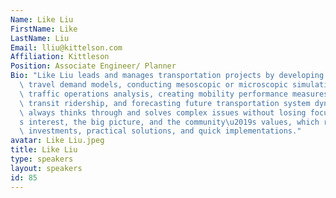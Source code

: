 ```yaml
---
Name: Like Liu
FirstName: Like
LastName: Liu
Email: lliu@kittelson.com
Affiliation: Kittleson
Position: Associate Engineer/ Planner
Bio: "Like Liu leads and manages transportation projects by developing and calibrating\
  \ travel demand models, conducting mesoscopic or microscopic simulations, performing\
  \ traffic operations analysis, creating mobility performance measures, estimating\
  \ transit ridership, and forecasting future transportation system dynamics. She\
  \ always thinks through and solves complex issues without losing focus of the client\u2019\
  s interest, the big picture, and the community\u2019s values, which results in smart\
  \ investments, practical solutions, and quick implementations."
avatar: Like Liu.jpeg
title: Like Liu
type: speakers
layout: speakers
id: 85
---
```

